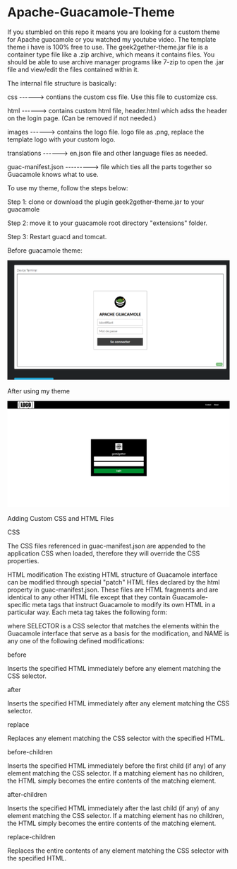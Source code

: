 # Apache-Guacamole-Theme

If you stumbled on this repo it means you are looking for a custom theme for Apache guacamole or you watched my youtube video. The template theme i have is 100% free to use. The geek2gether-theme.jar file is a container type file like a .zip archive, which means it contains files. You should be able to use archive manager programs like 7-zip to open the .jar file and view/edit the files contained within it.

The internal file structure is basically:

css  ------> contians the custom css file. Use this file to customize css.

html ------> contains custom html file, header.html which adss the header on the login page. (Can be removed if not needed.)

images  ------> contains the logo file. logo file as .png, replace the template logo with your custom logo.

translations  ------> en.json file and other language files as needed.

guac-manifest.json ---------> file which ties all the parts together so Guacamole knows what to use.



To use my theme, follow the steps below:

Step 1: clone or download the plugin geek2gether-theme.jar to your guacamole 

Step 2: move it to your guacamole root directory "extensions" folder.

Step 3: Restart guacd and tomcat.


Before guacamole theme:

![alt text](resources/guaca-login-page.png)


After using my theme

![alt text](resources/geek2gether-branding.png)



Adding Custom CSS and HTML Files

CSS

The CSS files referenced in guac-manifest.json are appended to the application CSS when loaded, therefore they will override the CSS properties.

HTML modification
The existing HTML structure of Guacamole interface can be modified through special "patch" HTML files declared by the html property in guac-manifest.json. These files are HTML fragments and are identical to any other HTML file except that they contain Guacamole-specific meta tags that instruct Guacamole to modify its own HTML in a particular way. Each meta tag takes the following form:

<meta name="NAME" content="SELECTOR">

where SELECTOR is a CSS selector that matches the elements within the Guacamole interface that serve as a basis for the modification, and NAME is any one of the following defined modifications:

before

Inserts the specified HTML immediately before any element matching the CSS selector.

after

Inserts the specified HTML immediately after any element matching the CSS selector.

replace

Replaces any element matching the CSS selector with the specified HTML.

before-children

Inserts the specified HTML immediately before the first child (if any) of any element matching the CSS selector. If a matching element has no children, the HTML simply becomes the entire contents of the matching element.

after-children

Inserts the specified HTML immediately after the last child (if any) of any element matching the CSS selector. If a matching element has no children, the HTML simply becomes the entire contents of the matching element.

replace-children

Replaces the entire contents of any element matching the CSS selector with the specified HTML.
